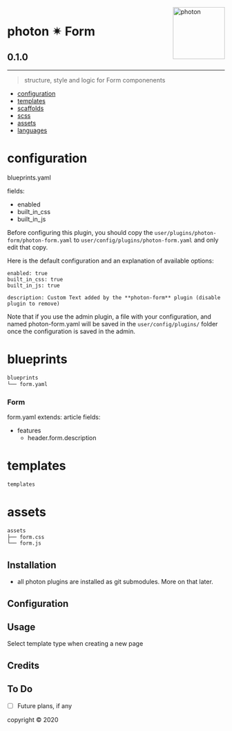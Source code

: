 <a href="https://photon-platform.net/">
    <img src="https://photon-platform.net/user/images/photon-logo-banner.png" alt="photon" title="photon" align="right" height="120" />
</a>


# photon ✴ Form

## 0.1.0

---


> structure, style and logic for Form componenents

- [configuration](#configuration)
- [templates](#templates)
- [scaffolds](#scaffolds)
- [scss](#scss)
- [assets](#assets)
- [languages](#languages)

# configuration
blueprints.yaml

fields:
- enabled
- built_in_css
- built_in_js

Before configuring this plugin, you should copy the `user/plugins/photon-form/photon-form.yaml` to `user/config/plugins/photon-form.yaml` and only edit that copy.

Here is the default configuration and an explanation of available options:

```
enabled: true
built_in_css: true
built_in_js: true

description: Custom Text added by the **photon-form** plugin (disable plugin to remove)
```

Note that if you use the admin plugin, a file with your configuration, and named photon-form.yaml will be saved in the `user/config/plugins/` folder once the configuration is saved in the admin.


# blueprints

```sh
blueprints
└── form.yaml
```

### Form
form.yaml
extends: article
fields:
- features
  - header.form.description

# templates

```sh
templates
```

# assets

```sh
assets
├── form.css
└── form.js
```


## Installation

- all photon plugins are installed as git submodules. More on that later.



## Configuration


## Usage

Select template type when creating a new page

## Credits


## To Do

- [ ] Future plans, if any


copyright &copy; 2020
